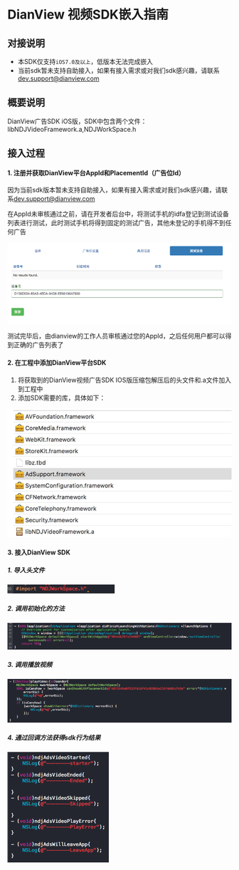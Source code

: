 # DianView 视频SDK嵌入指南


## 对接说明

- 本SDK仅支持`iOS7.0及以上`，低版本无法完成嵌入
- 当前sdk暂未支持自助接入，如果有接入需求或对我们sdk感兴趣，请联系<dev.support@dianview.com>

## 概要说明

DianView广告SDK iOS版，SDK中包含两个文件：libNDJVideoFramework.a,NDJWorkSpace.h

## 接入过程
#### 1. 注册并获取DianView平台AppId和PlacementId（广告位Id）

因为当前sdk版本暂未支持自助接入，如果有接入需求或对我们sdk感兴趣，请联系<dev.support@dianview.com>

在AppId未审核通过之前，请在开发者后台中，将测试手机的idfa登记到测试设备列表进行测试，此时测试手机将得到固定的测试广告，其他未登记的手机得不到任何广告

![img](../img/sdk_test_device.png)

测试完毕后，由dianview的工作人员审核通过您的AppId，之后任何用户都可以得到正确的广告列表了

#### 2. 在工程中添加DianView平台SDK
1. 将获取到的DianView视频广告SDK IOS版压缩包解压后的头文件和.a文件加入到工程中
2. 添加SDK需要的库，具体如下：

![img](../img/sdk_required.jpg)
#### 3. 接入DianView SDK
##### 1. 导入头文件

![img](../img/sdk_import_h.png)

##### 2. 调用初始化的方法

![img](../img/sdk_init.png)

##### 3. 调用播放视频

![img](../img/sdk_play_video.png)


##### 4. 通过回调方法获得sdk行为结果

![img](../img/sdk_callback.png)
